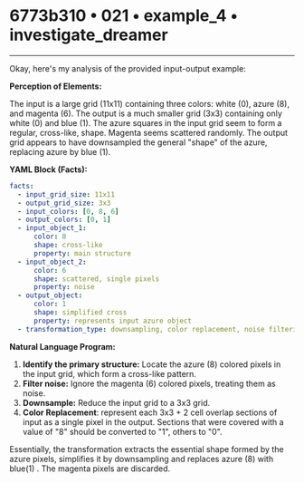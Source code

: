 # 6773b310 • 021 • example_4 • investigate_dreamer

---
Okay, here's my analysis of the provided input-output example:

**Perception of Elements:**

The input is a large grid (11x11) containing three colors: white (0), azure (8), and magenta (6).  The output is a much smaller grid (3x3) containing only white (0) and blue (1). The azure squares in the input grid seem to form a regular, cross-like, shape. Magenta seems scattered randomly. The output grid appears to have downsampled the general "shape" of the azure, replacing azure by blue (1).

**YAML Block (Facts):**



```yaml
facts:
  - input_grid_size: 11x11
  - output_grid_size: 3x3
  - input_colors: [0, 8, 6]
  - output_colors: [0, 1]
  - input_object_1:
      color: 8
      shape: cross-like
      property: main structure
  - input_object_2:
      color: 6
      shape: scattered, single pixels
      property: noise
  - output_object:
      color: 1
      shape: simplified cross
      property: represents input azure object
  - transformation_type: downsampling, color replacement, noise filtering
```



**Natural Language Program:**

1.  **Identify the primary structure:** Locate the azure (8) colored pixels in the input grid, which form a cross-like pattern.
2.  **Filter noise:** Ignore the magenta (6) colored pixels, treating them as noise.
3.  **Downsample:** Reduce the input grid to a 3x3 grid.
4.  **Color Replacement**: represent each 3x3 + 2 cell overlap sections of input as a single pixel in the output. Sections that were covered with a value of "8" should be converted to "1", others to "0".

Essentially, the transformation extracts the essential shape formed by the azure pixels, simplifies it by downsampling and replaces azure (8) with blue(1) . The magenta pixels are discarded.

